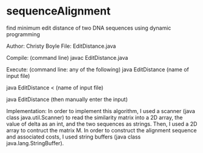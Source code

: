 # sequenceAlignment 
find minimum edit distance of two DNA sequences using dynamic programming

Author: Christy Boyle
File: EditDistance.java

Compile:
(command line)
javac EditDistance.java

Execute: 
(command line: any of the following)
java EditDistance (name of input file)

java EditDistance  < (name of input file)

java EditDistance
(then manually enter the input)

Implementation:
In order to implement this algorithm, I used a scanner (java class java.util.Scanner) to read the similarity matrix into a 2D array, the value of delta as an int, and the two sequences as strings. Then, I used a 2D array to contruct the matrix M. In order to construct the alignment sequence and associated costs, I used string buffers (java class java.lang.StringBuffer).
